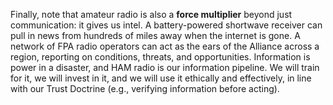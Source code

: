 Finally, note that amateur radio is also a **force multiplier** beyond just communication: it gives us intel. A battery-powered shortwave receiver can pull in news from hundreds of miles away when the internet is gone. A network of FPA radio operators can act as the ears of the Alliance across a region, reporting on conditions, threats, and opportunities. Information is power in a disaster, and HAM radio is our information pipeline. We will train for it, we will invest in it, and we will use it ethically and effectively, in line with our Trust Doctrine (e.g., verifying information before acting).